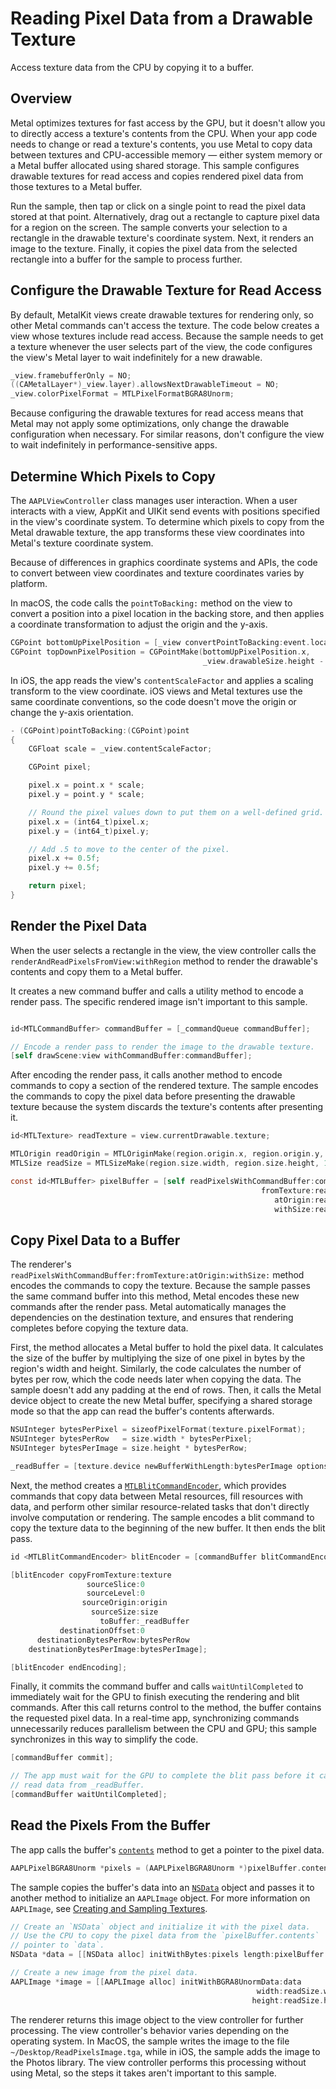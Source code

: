 
# Reading Pixel Data from a Drawable Texture

Access texture data from the CPU by copying it to a buffer. 

## Overview

Metal optimizes textures for fast access by the GPU, but it doesn't allow you to directly access a texture's contents from the CPU.
When your app code needs to change or read a texture's contents, you use Metal to copy data between textures and CPU-accessible memory — either system memory or a Metal buffer allocated using shared storage.
This sample configures drawable textures for read access and copies rendered pixel data from those textures to a Metal buffer.

Run the sample, then tap or click on a single point to read the pixel data stored at that point.
Alternatively, drag out a rectangle to capture pixel data for a region on the screen.
The sample converts your selection to a rectangle in the drawable texture's coordinate system.
Next, it renders an image to the texture.
Finally, it copies the pixel data from the selected rectangle into a buffer for the sample to process further.

## Configure the Drawable Texture for Read Access

By default, MetalKit views create drawable textures for rendering only, so other Metal commands can't access the texture.
The code below creates a view whose textures include read access.
Because the sample needs to get a texture whenever the user selects part of the view, the code configures the view's Metal layer to wait indefinitely for a new drawable.

``` objective-c
_view.framebufferOnly = NO;
((CAMetalLayer*)_view.layer).allowsNextDrawableTimeout = NO;
_view.colorPixelFormat = MTLPixelFormatBGRA8Unorm;
```

Because configuring the drawable textures for read access means that Metal may not apply some optimizations, only change the drawable configuration when necessary.
For similar reasons, don't configure the view to wait indefinitely in performance-sensitive apps.

## Determine Which Pixels to Copy

The `AAPLViewController` class manages user interaction.
When a user interacts with a view, AppKit and UIKit send events with positions specified in the view's coordinate system.
To determine which pixels to copy from the Metal drawable texture, the app transforms these view coordinates into Metal's texture coordinate system.

Because of differences in graphics coordinate systems and APIs, the code to convert between view coordinates and texture coordinates varies by platform. 

In macOS, the code calls the `pointToBacking:` method on the view to convert a position into a pixel location in the backing store, and then applies a coordinate transformation to adjust the origin and the y-axis.

``` objective-c
CGPoint bottomUpPixelPosition = [_view convertPointToBacking:event.locationInWindow];
CGPoint topDownPixelPosition = CGPointMake(bottomUpPixelPosition.x,
                                           _view.drawableSize.height - bottomUpPixelPosition.y);
```

In iOS, the app reads the view's `contentScaleFactor` and applies a scaling transform to the view coordinate.
iOS views and Metal textures use the same coordinate conventions, so the code doesn't move the origin or change the y-axis orientation.

``` objective-c
- (CGPoint)pointToBacking:(CGPoint)point
{
    CGFloat scale = _view.contentScaleFactor;

    CGPoint pixel;

    pixel.x = point.x * scale;
    pixel.y = point.y * scale;

    // Round the pixel values down to put them on a well-defined grid.
    pixel.x = (int64_t)pixel.x;
    pixel.y = (int64_t)pixel.y;

    // Add .5 to move to the center of the pixel.
    pixel.x += 0.5f;
    pixel.y += 0.5f;

    return pixel;
}
```


## Render the Pixel Data

When the user selects a rectangle in the view, the view controller calls the `renderAndReadPixelsFromView:withRegion` method to render the drawable's contents and copy them to a Metal buffer. 

It creates a new command buffer and calls a utility method to encode a render pass.
The specific rendered image isn't important to this sample.

``` objective-c

id<MTLCommandBuffer> commandBuffer = [_commandQueue commandBuffer];

// Encode a render pass to render the image to the drawable texture.
[self drawScene:view withCommandBuffer:commandBuffer];

```

After encoding the render pass, it calls another method to encode commands to copy a section of the rendered texture.
The sample encodes the commands to copy the pixel data before presenting the drawable texture because the system discards the texture's contents after presenting it.
``` objective-c
id<MTLTexture> readTexture = view.currentDrawable.texture;

MTLOrigin readOrigin = MTLOriginMake(region.origin.x, region.origin.y, 0);
MTLSize readSize = MTLSizeMake(region.size.width, region.size.height, 1);

const id<MTLBuffer> pixelBuffer = [self readPixelsWithCommandBuffer:commandBuffer
                                                        fromTexture:readTexture
                                                           atOrigin:readOrigin
                                                           withSize:readSize];
```


## Copy Pixel Data to a Buffer

The renderer's `readPixelsWithCommandBuffer:fromTexture:atOrigin:withSize:` method encodes the commands to copy the texture.
Because the sample passes the same command buffer into this method, Metal encodes these new commands after the render pass.
Metal automatically manages the dependencies on the destination texture, and ensures that rendering completes before copying the texture data.

First, the method allocates a Metal buffer to hold the pixel data.
It calculates the size of the buffer by multiplying the size of one pixel in bytes by the region's width and height.
Similarly, the code calculates the number of bytes per row, which the code needs later when copying the data.
The sample doesn't add any padding at the end of rows.
Then, it calls the Metal device object to create the new Metal buffer, specifying a shared storage mode so that the app can read the buffer's contents afterwards.

``` objective-c
NSUInteger bytesPerPixel = sizeofPixelFormat(texture.pixelFormat);
NSUInteger bytesPerRow   = size.width * bytesPerPixel;
NSUInteger bytesPerImage = size.height * bytesPerRow;

_readBuffer = [texture.device newBufferWithLength:bytesPerImage options:MTLResourceStorageModeShared];
```

Next, the method creates a [`MTLBlitCommandEncoder`](https://developer.apple.com/documentation/metal/mtlblitcommandencoder), which provides commands that copy data between Metal resources, fill resources with data, and perform other similar resource-related tasks that don't directly involve computation or rendering.
The sample encodes a blit command to copy the texture data to the beginning of the new buffer.
It then ends the blit pass.

``` objective-c
id <MTLBlitCommandEncoder> blitEncoder = [commandBuffer blitCommandEncoder];

[blitEncoder copyFromTexture:texture
                 sourceSlice:0
                 sourceLevel:0
                sourceOrigin:origin
                  sourceSize:size
                    toBuffer:_readBuffer
           destinationOffset:0
      destinationBytesPerRow:bytesPerRow
    destinationBytesPerImage:bytesPerImage];

[blitEncoder endEncoding];

```

Finally, it commits the command buffer and calls `waitUntilCompleted` to immediately wait for the GPU to finish executing the rendering and blit commands.
After this call returns control to the method, the buffer contains the requested pixel data.
In a real-time app, synchronizing commands unnecessarily reduces parallelism between the CPU and GPU; this sample synchronizes in this way to simplify the code. 

``` objective-c
[commandBuffer commit];

// The app must wait for the GPU to complete the blit pass before it can
// read data from _readBuffer.
[commandBuffer waitUntilCompleted];
```

## Read the Pixels From the Buffer

The app calls the buffer's [`contents`](https://developer.apple.com/documentation/metal/mtlbuffer/1515716-contents) method to get a pointer to the pixel data.

``` objective-c
AAPLPixelBGRA8Unorm *pixels = (AAPLPixelBGRA8Unorm *)pixelBuffer.contents;
```

The sample copies the buffer's data into an [`NSData`](https://developer.apple.com/documentation/foundation/nsdata) object and passes it to another method to initialize an `AAPLImage` object. For more information on `AAPLImage`, see [Creating and Sampling Textures](https://developer.apple.com/documentation/metal/creating_and_sampling_textures).

``` objective-c
// Create an `NSData` object and initialize it with the pixel data.
// Use the CPU to copy the pixel data from the `pixelBuffer.contents`
// pointer to `data`.
NSData *data = [[NSData alloc] initWithBytes:pixels length:pixelBuffer.length];

// Create a new image from the pixel data.
AAPLImage *image = [[AAPLImage alloc] initWithBGRA8UnormData:data
                                                       width:readSize.width
                                                      height:readSize.height];
```

The renderer returns this image object to the view controller for further processing.
The view controller's behavior varies depending on the operating system. 
In MacOS, the sample writes the image to the file  `~/Desktop/ReadPixelsImage.tga`, while in iOS, the sample adds the image to the Photos library.
The view controller performs this processing without using Metal, so the steps it takes aren't important to this sample.
